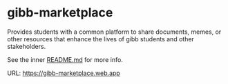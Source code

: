 # gibb-marketplace
Provides students with a common platform to share documents, memes, or other resources that enhance the lives of gibb students and other stakeholders.

See the inner [README.md](marketplace/) for more info.

URL: https://gibb-marketplace.web.app
